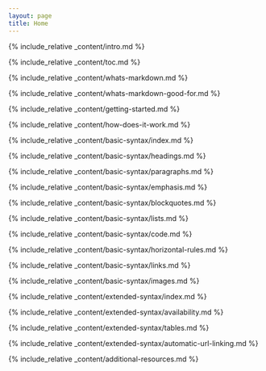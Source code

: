 ```yaml
---
layout: page
title: Home
---
```


{% include_relative _content/intro.md %}

{% include_relative _content/toc.md %}

{% include_relative _content/whats-markdown.md %}

{% include_relative _content/whats-markdown-good-for.md %}

{% include_relative _content/getting-started.md %}

{% include_relative _content/how-does-it-work.md %}

{% include_relative _content/basic-syntax/index.md %}

{% include_relative _content/basic-syntax/headings.md %}

{% include_relative _content/basic-syntax/paragraphs.md %}

{% include_relative _content/basic-syntax/emphasis.md %}

{% include_relative _content/basic-syntax/blockquotes.md %}

{% include_relative _content/basic-syntax/lists.md %}

{% include_relative _content/basic-syntax/code.md %}

{% include_relative _content/basic-syntax/horizontal-rules.md %}

{% include_relative _content/basic-syntax/links.md %}

{% include_relative _content/basic-syntax/images.md %}

{% include_relative _content/extended-syntax/index.md %}

{% include_relative _content/extended-syntax/availability.md %}

{% include_relative _content/extended-syntax/tables.md %}

{% include_relative _content/extended-syntax/automatic-url-linking.md %}

{% include_relative _content/additional-resources.md %}

